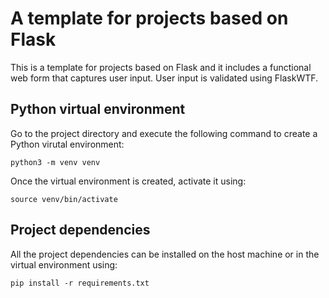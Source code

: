 # A template for projects based on Flask

This is a template for projects based on Flask and it includes a functional web form that captures user input. User input is validated using FlaskWTF. 

## Python virtual environment
Go to the project directory and execute the following command to create a Python virutal environment:

```
python3 -m venv venv
```
Once the virtual environment is created, activate it using:
```
source venv/bin/activate
```

## Project dependencies
All the project dependencies can be installed on the host machine or in the virtual environment using:
```
pip install -r requirements.txt
```
